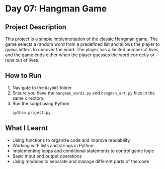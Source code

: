 # Day 07: Hangman Game

## Project Description

This project is a simple implementation of the classic Hangman game. The game selects a random word from a predefined list and allows the player to guess letters to uncover the word. The player has a limited number of lives, and the game ends either when the player guesses the word correctly or runs out of lives.

## How to Run

1. Navigate to the `Day007` folder.
2. Ensure you have the `hangman_words.py` and `hangman_art.py` files in the same directory.
3. Run the script using Python:
   ```bash
   python project.py
   ```

## What I Learnt

- Using functions to organize code and improve readability
- Working with lists and strings in Python
- Implementing loops and conditional statements to control game logic
- Basic input and output operations
- Using modules to separate and manage different parts of the code
